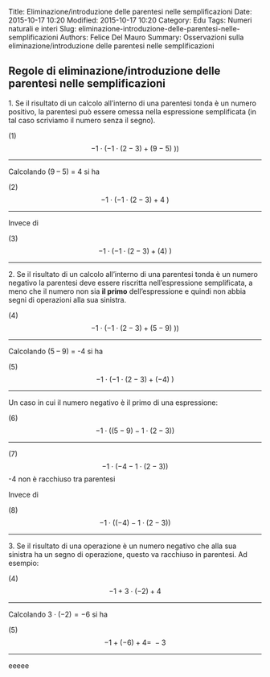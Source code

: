 Title: Eliminazione/introduzione delle parentesi nelle semplificazioni
Date: 2015-10-17 10:20
Modified: 2015-10-17 10:20
Category: Edu
Tags: Numeri naturali e interi
Slug: eliminazione-introduzione-delle-parentesi-nelle-semplificazioni
Authors: Felice Del Mauro
Summary: Osservazioni sulla eliminazione/introduzione delle parentesi nelle semplificazioni

Regole di eliminazione/introduzione delle parentesi nelle semplificazioni
-------------------------------------------------------------------------

1\. Se il risultato di un calcolo all’interno di una parentesi tonda è un
numero positivo, la parentesi può essere omessa nella espressione
semplificata (in tal caso scriviamo il numero senza il segno).

  (1)   $$- 1 \cdot ( - 1 \cdot \left( 2 - 3) + (9 - 5)\ ) \right)$$   
  ----- -------------------------------------------------------------- --
                                                                       

Calcolando (9 – 5) = 4 si ha

  (2)   $$- 1 \cdot ( - 1 \cdot \left( 2 - 3) + 4\  \right)$$   
  ----- ------------------------------------------------------- --

Invece di

  (3)   $$- 1 \cdot ( - 1 \cdot \left( 2 - 3) + (4)\  \right)$$   
  ----- --------------------------------------------------------- --

2\. Se il risultato di un calcolo all’interno di una parentesi tonda è un
numero negativo la parentesi deve essere riscritta nell’espressione
semplificata, a meno che il numero non sia **il primo** dell’espressione
e quindi non abbia segni di operazioni alla sua sinistra.

  (4)   $$- 1 \cdot ( - 1 \cdot \left( 2 - 3) + (5 - 9)\ ) \right)$$   
  ----- -------------------------------------------------------------- --
                                                                       

Calcolando (5 – 9) = -4 si ha

  (5)   $$- 1 \cdot ( - 1 \cdot \left( 2 - 3) + ( - 4)\  \right)$$   
  ----- ------------------------------------------------------------ --

Un caso in cui il numero negativo è il primo di una espressione:

  (6)   $$- 1 \cdot ((5 - 9) - 1 \cdot \left( 2 - 3) \right)$$   
  ----- -------------------------------------------------------- ----------------------------------
  (7)   $$- 1 \cdot ( - 4 - 1 \cdot \left( 2 - 3) \right)$$      -4 non è racchiuso tra parentesi

Invece di

  (8)   $$- 1 \cdot (( - 4) - 1 \cdot \left( 2 - 3) \right)$$   
  ----- ------------------------------------------------------- --

3\. Se il risultato di una operazione è un numero negativo che alla sua
sinistra ha un segno di operazione, questo va racchiuso in parentesi. Ad
esempio:

  (4)   $$- 1 + 3 \cdot \left( - 2 \right) + 4$$   
  ----- ------------------------------------------ --
                                                   

Calcolando $3 \cdot \left( - 2 \right) = - 6$ si ha

  (5)   $$- 1 + \left( - 6 \right) + 4 = \  - 3$$   
  ----- ------------------------------------------- --

eeeee
